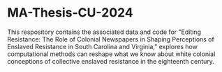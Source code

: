 # MA-Thesis-CU-2024
This respository contains the associated data and code for "Editing Resistance: The Role of Colonial Newspapers in Shaping Perceptions of Enslaved Resistance in South Carolina and Virginia," explores how computational methods can reshape what we know about white colonial conceptions of collective enslaved resistance in the eighteenth century.
